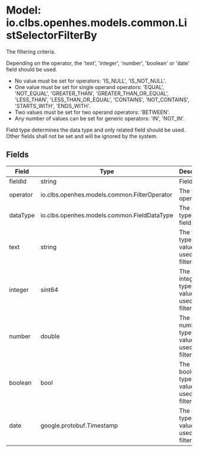 # Model: io.clbs.openhes.models.common.ListSelectorFilterBy

The filtering criteria.

 Depending on the operator, the 'text', 'integer', 'number', 'boolean' or 'date' field should be used.
 - No value must be set for operators: 'IS_NULL', 'IS_NOT_NULL'.
 - One value must be set for single operand operators: 'EQUAL', 'NOT_EQUAL', 'GREATER_THAN', 'GREATER_THAN_OR_EQUAL', 'LESS_THAN', 'LESS_THAN_OR_EQUAL', 'CONTAINS', 'NOT_CONTAINS', 'STARTS_WITH', 'ENDS_WITH'.
 - Two values must be set for two operand operators: 'BETWEEN'.
 - Any number of values can be set for generic operators: 'IN', 'NOT_IN'.

 Field type determines the data type and only related field should be used. Other fields shall not be set and will be ignored by the system.

## Fields

| Field | Type | Description |
| --- | --- | --- |
| fieldId | string | Field id. |
| operator | io.clbs.openhes.models.common.FilterOperator | The filter operator. |
| dataType | io.clbs.openhes.models.common.FieldDataType | The data type of the field. |
| text | string | The text-typed value(s) used for filtering. |
| integer | sint64 | The integer-typed value(s) used for filtering. |
| number | double | The number-typed value(s) used for filtering. |
| boolean | bool | The boolean-typed value(s) used for filtering. |
| date | google.protobuf.Timestamp | The date-typed value(s) used for filtering. |

